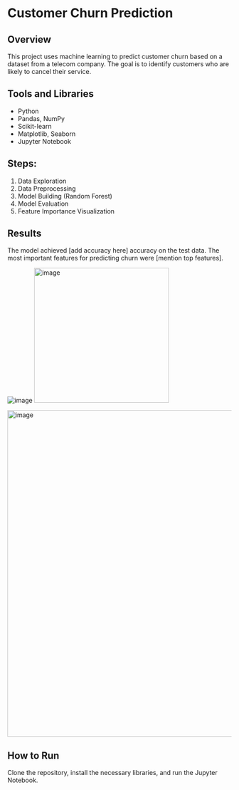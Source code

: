 # Customer Churn Prediction

## Overview
This project uses machine learning to predict customer churn based on a dataset from a telecom company. The goal is to identify customers who are likely to cancel their service.

## Tools and Libraries
- Python
- Pandas, NumPy
- Scikit-learn
- Matplotlib, Seaborn
- Jupyter Notebook

## Steps:
1. Data Exploration
2. Data Preprocessing
3. Model Building (Random Forest)
4. Model Evaluation
5. Feature Importance Visualization

## Results
The model achieved [add accuracy here] accuracy on the test data. The most important features for predicting churn were [mention top features].

![image](https://github.com/user-attachments/assets/60ac4b4c-a641-4868-a32b-91aad74d4a63)
<img width="303" alt="image" src="https://github.com/user-attachments/assets/9f422fc9-342a-4855-a8d7-528eda8637a9">


<img width="734" alt="image" src="https://github.com/user-attachments/assets/cf147a19-5322-4d48-a521-a3fe5b19712b">

## How to Run
Clone the repository, install the necessary libraries, and run the Jupyter Notebook.
